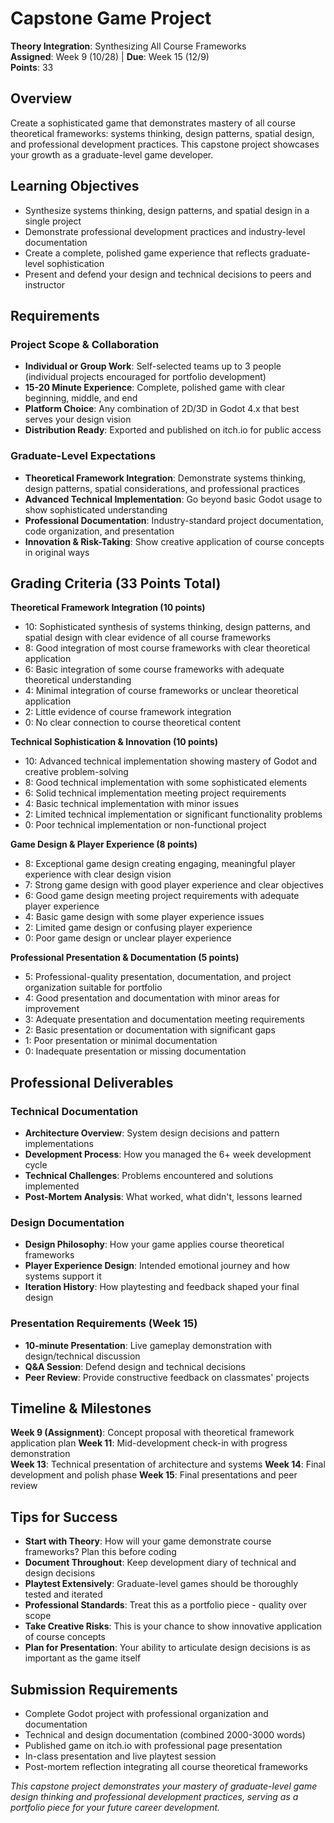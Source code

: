 
# Capstone Game Project
**Theory Integration**: Synthesizing All Course Frameworks  
**Assigned**: Week 9 (10/28) | **Due**: Week 15 (12/9)  
**Points**: 33

## Overview
Create a sophisticated game that demonstrates mastery of all course theoretical frameworks: systems thinking, design patterns, spatial design, and professional development practices. This capstone project showcases your growth as a graduate-level game developer.

## Learning Objectives
- Synthesize systems thinking, design patterns, and spatial design in a single project
- Demonstrate professional development practices and industry-level documentation
- Create a complete, polished game experience that reflects graduate-level sophistication
- Present and defend your design and technical decisions to peers and instructor

## Requirements

### Project Scope & Collaboration
- **Individual or Group Work**: Self-selected teams up to 3 people (individual projects encouraged for portfolio development)
- **15-20 Minute Experience**: Complete, polished game with clear beginning, middle, and end
- **Platform Choice**: Any combination of 2D/3D in Godot 4.x that best serves your design vision
- **Distribution Ready**: Exported and published on itch.io for public access

### Graduate-Level Expectations
- **Theoretical Framework Integration**: Demonstrate systems thinking, design patterns, spatial considerations, and professional practices
- **Advanced Technical Implementation**: Go beyond basic Godot usage to show sophisticated understanding
- **Professional Documentation**: Industry-standard project documentation, code organization, and presentation
- **Innovation & Risk-Taking**: Show creative application of course concepts in original ways

## Grading Criteria (33 Points Total)

**Theoretical Framework Integration (10 points)**
- 10: Sophisticated synthesis of systems thinking, design patterns, and spatial design with clear evidence of all course frameworks
- 8: Good integration of most course frameworks with clear theoretical application
- 6: Basic integration of some course frameworks with adequate theoretical understanding
- 4: Minimal integration of course frameworks or unclear theoretical application
- 2: Little evidence of course framework integration
- 0: No clear connection to course theoretical content

**Technical Sophistication & Innovation (10 points)**
- 10: Advanced technical implementation showing mastery of Godot and creative problem-solving
- 8: Good technical implementation with some sophisticated elements
- 6: Solid technical implementation meeting project requirements
- 4: Basic technical implementation with minor issues
- 2: Limited technical implementation or significant functionality problems
- 0: Poor technical implementation or non-functional project

**Game Design & Player Experience (8 points)**
- 8: Exceptional game design creating engaging, meaningful player experience with clear design vision
- 7: Strong game design with good player experience and clear objectives
- 6: Good game design meeting project requirements with adequate player experience
- 4: Basic game design with some player experience issues
- 2: Limited game design or confusing player experience
- 0: Poor game design or unclear player experience

**Professional Presentation & Documentation (5 points)**
- 5: Professional-quality presentation, documentation, and project organization suitable for portfolio
- 4: Good presentation and documentation with minor areas for improvement
- 3: Adequate presentation and documentation meeting requirements
- 2: Basic presentation or documentation with significant gaps
- 1: Poor presentation or minimal documentation
- 0: Inadequate presentation or missing documentation

## Professional Deliverables

### Technical Documentation
- **Architecture Overview**: System design decisions and pattern implementations
- **Development Process**: How you managed the 6+ week development cycle
- **Technical Challenges**: Problems encountered and solutions implemented
- **Post-Mortem Analysis**: What worked, what didn't, lessons learned

### Design Documentation  
- **Design Philosophy**: How your game applies course theoretical frameworks
- **Player Experience Design**: Intended emotional journey and how systems support it
- **Iteration History**: How playtesting and feedback shaped your final design

### Presentation Requirements (Week 15)
- **10-minute Presentation**: Live gameplay demonstration with design/technical discussion
- **Q&A Session**: Defend design and technical decisions
- **Peer Review**: Provide constructive feedback on classmates' projects

## Timeline & Milestones

**Week 9 (Assignment)**: Concept proposal with theoretical framework application plan
**Week 11**: Mid-development check-in with progress demonstration  
**Week 13**: Technical presentation of architecture and systems
**Week 14**: Final development and polish phase
**Week 15**: Final presentations and peer review

## Tips for Success
- **Start with Theory**: How will your game demonstrate course frameworks? Plan this before coding
- **Document Throughout**: Keep development diary of technical and design decisions
- **Playtest Extensively**: Graduate-level games should be thoroughly tested and iterated
- **Professional Standards**: Treat this as a portfolio piece - quality over scope
- **Take Creative Risks**: This is your chance to show innovative application of course concepts
- **Plan for Presentation**: Your ability to articulate design decisions is as important as the game itself

## Submission Requirements
- Complete Godot project with professional organization and documentation
- Technical and design documentation (combined 2000-3000 words)
- Published game on itch.io with professional page presentation
- In-class presentation and live playtest session
- Post-mortem reflection integrating all course theoretical frameworks

*This capstone project demonstrates your mastery of graduate-level game design thinking and professional development practices, serving as a portfolio piece for your future career development.*
